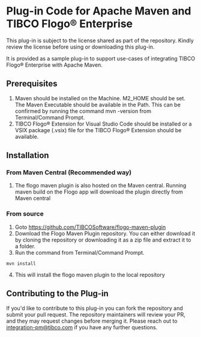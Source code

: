 # Plug-in Code for Apache Maven and TIBCO Flogo® Enterprise

This plug-in is subject to the license shared as part of the repository. Kindly review the license before using or downloading this plug-in.

It is provided as a sample plug-in to support use-cases of integrating TIBCO Flogo® Enterprise with Apache Maven.

## Prerequisites

1. Maven should be installed on the Machine. M2_HOME should be set. The Maven Executable should be available in the Path.
This can be confirmed by running the command mvn -version from Terminal/Command Prompt.
2. TIBCO Flogo® Extension for Visual Studio Code should be installed or a VSIX package (.vsix) file for the TIBCO Flogo® Extension should be available.

## Installation

### From Maven Central (Recommended way)
1. The flogo maven plugin is also hosted on the Maven central. Running maven build on the Flogo app will download the plugin directly from Maven central

### From source
1. Goto https://github.com/TIBCOSoftware/flogo-maven-plugin
2. Download the Flogo Maven Plugin repository. You can either download it by cloning the repository or downloading it as a zip file and extract it to a folder.
3. Run the command from Terminal/Command Prompt.
````
mvn install
````
4. This will install the flogo maven plugin to the local repository



## Contributing to the Plug-in
If you'd like to contribute to this plug-in you can fork the repository and submit your pull request. The repository maintainers will review your PR, and they may request changes before merging it. Please reach out to integration-pm@tibco.com if you have any further questions.
